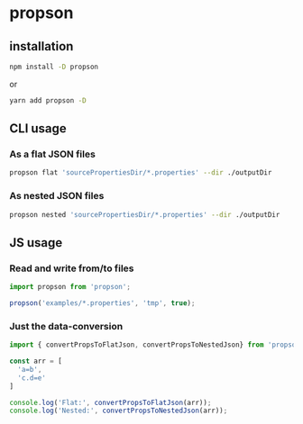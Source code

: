 # propson

## installation
```bash
npm install -D propson
```
or
```bash
yarn add propson -D
```

## CLI usage

### As a flat JSON files
```bash
propson flat 'sourcePropertiesDir/*.properties' --dir ./outputDir
```

### As nested JSON files
```bash
propson nested 'sourcePropertiesDir/*.properties' --dir ./outputDir
```


## JS usage
### Read and write from/to files
```js
import propson from 'propson';

propson('examples/*.properties', 'tmp', true);
```


### Just the data-conversion
```js
import { convertPropsToFlatJson, convertPropsToNestedJson} from 'propson';

const arr = [
  'a=b',
  'c.d=e'
]

console.log('Flat:', convertPropsToFlatJson(arr));
console.log('Nested:', convertPropsToNestedJson(arr));

```
